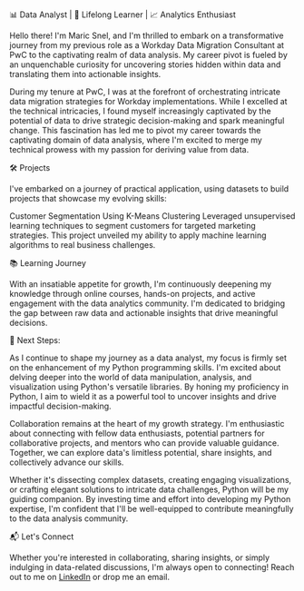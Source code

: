 📊 Data Analyst | 🧠 Lifelong Learner | 📈 Analytics Enthusiast

Hello there! I'm Maric Snel, and I'm thrilled to embark on a transformative journey from my previous role as a Workday Data Migration Consultant at PwC to the captivating realm of data analysis. My career pivot is fueled by an unquenchable curiosity for uncovering stories hidden within data and translating them into actionable insights.

During my tenure at PwC, I was at the forefront of orchestrating intricate data migration strategies for Workday implementations. While I excelled at the technical intricacies, I found myself increasingly captivated by the potential of data to drive strategic decision-making and spark meaningful change. This fascination has led me to pivot my career towards the captivating domain of data analysis, where I'm excited to merge my technical prowess with my passion for deriving value from data.

🛠️ Projects

I've embarked on a journey of practical application, using datasets to build projects that showcase my evolving skills:

Customer Segmentation Using K-Means Clustering
Leveraged unsupervised learning techniques to segment customers for targeted marketing strategies. This project unveiled my ability to apply machine learning algorithms to real business challenges.

📚 Learning Journey

With an insatiable appetite for growth, I'm continuously deepening my knowledge through online courses, hands-on projects, and active engagement with the data analytics community. I'm dedicated to bridging the gap between raw data and actionable insights that drive meaningful decisions.

🌱 Next Steps:

As I continue to shape my journey as a data analyst, my focus is firmly set on the enhancement of my Python programming skills. I'm excited about delving deeper into the world of data manipulation, analysis, and visualization using Python's versatile libraries. By honing my proficiency in Python, I aim to wield it as a powerful tool to uncover insights and drive impactful decision-making.

Collaboration remains at the heart of my growth strategy. I'm enthusiastic about connecting with fellow data enthusiasts, potential partners for collaborative projects, and mentors who can provide valuable guidance. Together, we can explore data's limitless potential, share insights, and collectively advance our skills.

Whether it's dissecting complex datasets, creating engaging visualizations, or crafting elegant solutions to intricate data challenges, Python will be my guiding companion. By investing time and effort into developing my Python expertise, I'm confident that I'll be well-equipped to contribute meaningfully to the data analysis community.

📬 Let's Connect

Whether you're interested in collaborating, sharing insights, or simply indulging in data-related discussions, I'm always open to connecting! Reach out to me on [LinkedIn](https://www.linkedin.com/in/maricsnel) or drop me an email.
